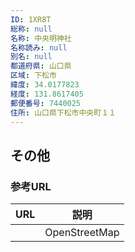 ```yaml
---
ID: 1XR8T
総称: null
名称: 中央明神社
名称読み: null
別名: null
都道府県: 山口県
区域: 下松市
緯度: 34.0177823
経度: 131.8617405
郵便番号: 7440025
住所: 山口県下松市中央町１１
---
```


## その他

### 参考URL

| URL | 説明          |
| --- | ------------- |
|     | OpenStreetMap |
